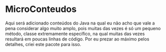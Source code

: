 # MicroConteudos

Aqui será adicionado conteúdos do Java na qual eu não acho que vale a pena 
considerar algo muito amplo, pois muitas das vezes é só um pequeno método, 
classe extremamente específico, na qual muitas das vezes resultará em poucas linhas
de código. Por eu prezar ao máximo pelos detalhes, criei este pacote para isso. 